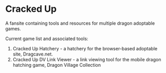 # Cracked Up

A fansite containing tools and resources for multiple dragon adoptable games. 

Current game list and associated tools:

1. Cracked Up Hatchery - a hatchery for the browser-based adoptable site, Dragcave.net.
2. Cracked Up DV Link Viewer - a link viewing tool for the mobile dragon hatching game, Dragon Village Collection
